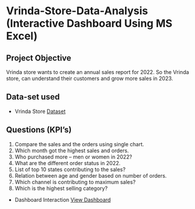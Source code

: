 # Vrinda-Store-Data-Analysis (Interactive Dashboard Using MS Excel)
## Project Objective
Vrinda store wants to create an annual sales report for 2022. So the Vrinda store, can understand their customers and grow more sales in 2023. 

## Data-set used
- <p> Vrinda Store <a href = 'https://github.com/Etishasri/Vrinda-Store-Data-Analysis-Dashboard/blob/main/Vrinda%20Store%20Data%20Analysis.xlsx%20-%20Vrinda%20Store.xlsx'> Dataset </a> </p>

## Questions (KPI’s)
1.	Compare the sales and the orders using single chart.
2.	Which month got the highest sales and orders.
3.	Who purchased more – men or women in 2022?
4.	What are the different order status in 2022.
5.	List of top 10 states contributing to the sales?
6.	Relation between age and gender based on number of orders.
7.	Which channel is contributing to maximum sales?
8.	Which is the highest selling category?
- Dashboard Interaction <a href = "https://github.com/Etishasri/Vrinda-Store-Data-Analysis-Dashboard/blob/main/vrinda%20store%20analysis%20dashboard.png"> View Dashboard </a>
